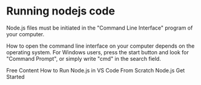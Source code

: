 # Running nodejs code

Node.js files must be initiated in the "Command Line Interface" program of your computer.

How to open the command line interface on your computer depends on the operating system. For Windows users, press the start button and look for "Command Prompt", or simply write "cmd" in the search field.

<ResourceGroupTitle>Free Content</ResourceGroupTitle>
<BadgeLink badgeText='Watch' href='https://www.youtube.com/watch?v=sJ7nDNNpOMA'>How to Run Node.js in VS Code From Scratch</BadgeLink>
<BadgeLink colorScheme='yellow' badgeText='Read' href='https://www.w3schools.com/nodejs/nodejs_get_started.asp'>Node.js Get Started</BadgeLink>
